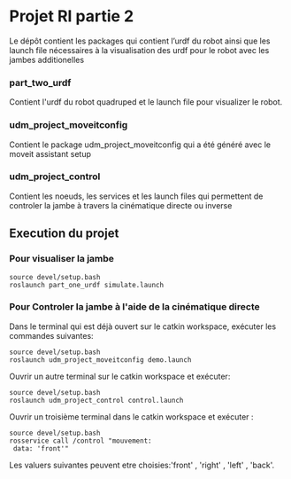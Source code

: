 # Projet RI partie 2
Le dépôt contient les packages qui contient l’urdf du robot ainsi que les launch file nécessaires à la visualisation des urdf pour le robot avec les jambes additionelles

### part_two_urdf
Contient l'urdf du robot quadruped et le launch file pour visualizer le robot.

### udm_project_moveitconfig
Contient le package udm_project_moveitconfig qui a été généré avec le moveit assistant setup

### udm_project_control
Contient les noeuds, les services et les launch files qui permettent de controler la jambe à travers la cinématique directe ou inverse

## Execution du projet
### Pour visualiser la jambe

```
source devel/setup.bash
roslaunch part_one_urdf simulate.launch
```

### Pour Controler la jambe à l'aide de la cinématique directe
Dans le terminal qui est déjà ouvert sur le catkin workspace, exécuter les commandes suivantes:

```
source devel/setup.bash
roslaunch udm_project_moveitconfig demo.launch
```

Ouvrir un autre terminal sur  le catkin workspace et exécuter:
```
source devel/setup.bash
roslaunch udm_project_control control.launch
```


Ouvrir un troisième terminal dans le catkin workspace et exécuter :

```
source devel/setup.bash
rosservice call /control "mouvement:
 data: 'front'"
```
Les valuers suivantes peuvent etre choisies:'front' , 'right' , 'left' , 'back'. 
